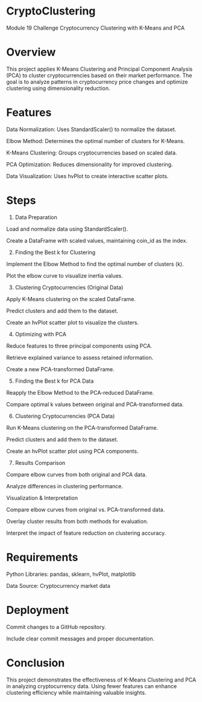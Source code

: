 # CryptoClustering
Module 19 Challenge
Cryptocurrency Clustering with K-Means and PCA

# Overview

This project applies K-Means Clustering and Principal Component Analysis (PCA) to cluster cryptocurrencies based on their market performance. The goal is to analyze patterns in cryptocurrency price changes and optimize clustering using dimensionality reduction.

# Features

Data Normalization: Uses StandardScaler() to normalize the dataset.

Elbow Method: Determines the optimal number of clusters for K-Means.

K-Means Clustering: Groups cryptocurrencies based on scaled data.

PCA Optimization: Reduces dimensionality for improved clustering.

Data Visualization: Uses hvPlot to create interactive scatter plots.

# Steps

1. Data Preparation

Load and normalize data using StandardScaler().

Create a DataFrame with scaled values, maintaining coin_id as the index.

2. Finding the Best k for Clustering

Implement the Elbow Method to find the optimal number of clusters (k).

Plot the elbow curve to visualize inertia values.

3. Clustering Cryptocurrencies (Original Data)

Apply K-Means clustering on the scaled DataFrame.

Predict clusters and add them to the dataset.

Create an hvPlot scatter plot to visualize the clusters.

4. Optimizing with PCA

Reduce features to three principal components using PCA.

Retrieve explained variance to assess retained information.

Create a new PCA-transformed DataFrame.

5. Finding the Best k for PCA Data

Reapply the Elbow Method to the PCA-reduced DataFrame.

Compare optimal k values between original and PCA-transformed data.

6. Clustering Cryptocurrencies (PCA Data)

Run K-Means clustering on the PCA-transformed DataFrame.

Predict clusters and add them to the dataset.

Create an hvPlot scatter plot using PCA components.

7. Results Comparison

Compare elbow curves from both original and PCA data.

Analyze differences in clustering performance.

Visualization & Interpretation

Compare elbow curves from original vs. PCA-transformed data.

Overlay cluster results from both methods for evaluation.

Interpret the impact of feature reduction on clustering accuracy.

# Requirements

Python Libraries: pandas, sklearn, hvPlot, matplotlib

Data Source: Cryptocurrency market data

# Deployment

Commit changes to a GitHub repository.

Include clear commit messages and proper documentation.

# Conclusion

This project demonstrates the effectiveness of K-Means Clustering and PCA in analyzing cryptocurrency data. Using fewer features can enhance clustering efficiency while maintaining valuable insights.
